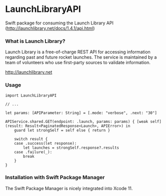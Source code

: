 # LaunchLibraryAPI

Swift package for consuming the Launch Library API (http://launchlibrary.net/docs/1.4.1/api.html)

### What is Launch Library?
Launch Library is a free-of-charge REST API for accessing information regarding past and future rocket launches.  The service is maintained by a team of volunteers who use first-party sources to validate information.

http://launchlibrary.net

### Usage

```
import LaunchLibraryAPI

// ...

let params: [APIParameter: String] = [.mode: "verbose", .next: "30"]

APIService.shared.GET(endpoint: .launch, params: params) { [weak self] (result: Result<PaginatedResponse<Launch>, APIError>) in
    guard let strongSelf = self else { return }

    switch result {
    case .success(let response):
        let launches = strongSelf.response?.results
    case .failure(_):
        break
    }
}
```

### Installation with Swift Package Manager
The Swift Package Manager is nicely integrated into Xcode 11. 
